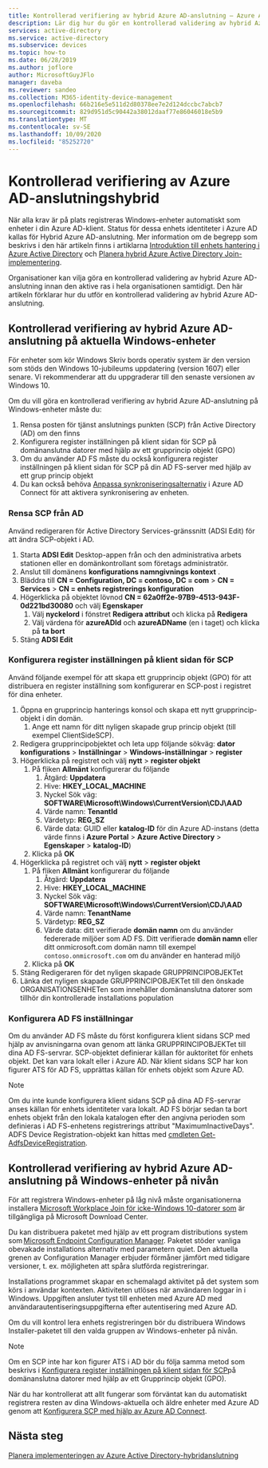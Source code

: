 ```yaml
---
title: Kontrollerad verifiering av hybrid Azure AD-anslutning – Azure AD
description: Lär dig hur du gör en kontrollerad validering av hybrid Azure AD Join innan du aktiverar den i hela organisationen samtidigt
services: active-directory
ms.service: active-directory
ms.subservice: devices
ms.topic: how-to
ms.date: 06/28/2019
ms.author: joflore
author: MicrosoftGuyJFlo
manager: daveba
ms.reviewer: sandeo
ms.collection: M365-identity-device-management
ms.openlocfilehash: 66b216e5e511d2d80378ee7e2d124dccbc7abcb7
ms.sourcegitcommit: 829d951d5c90442a38012daaf77e86046018e5b9
ms.translationtype: MT
ms.contentlocale: sv-SE
ms.lasthandoff: 10/09/2020
ms.locfileid: "85252720"
---
```

# <a name="controlled-validation-of-hybrid-azure-ad-join"></a>Kontrollerad verifiering av Azure AD-anslutningshybrid

När alla krav är på plats registreras Windows-enheter automatiskt som enheter i din Azure AD-klient. Status för dessa enhets identiteter i Azure AD kallas för Hybrid Azure AD-anslutning. Mer information om de begrepp som beskrivs i den här artikeln finns i artiklarna [Introduktion till enhets hantering i Azure Active Directory](overview.md) och [Planera hybrid Azure Active Directory Join-implementering](hybrid-azuread-join-plan.md).

Organisationer kan vilja göra en kontrollerad validering av hybrid Azure AD-anslutning innan den aktive ras i hela organisationen samtidigt. Den här artikeln förklarar hur du utför en kontrollerad validering av hybrid Azure AD-anslutning.

## <a name="controlled-validation-of-hybrid-azure-ad-join-on-windows-current-devices"></a>Kontrollerad verifiering av hybrid Azure AD-anslutning på aktuella Windows-enheter

För enheter som kör Windows Skriv bords operativ system är den version som stöds den Windows 10-jubileums uppdatering (version 1607) eller senare. Vi rekommenderar att du uppgraderar till den senaste versionen av Windows 10.

Om du vill göra en kontrollerad verifiering av hybrid Azure AD-anslutning på Windows-enheter måste du:

1. Rensa posten för tjänst anslutnings punkten (SCP) från Active Directory (AD) om den finns
1. Konfigurera register inställningen på klient sidan för SCP på domänanslutna datorer med hjälp av ett grupprincip objekt (GPO)
1. Om du använder AD FS måste du också konfigurera register inställningen på klient sidan för SCP på din AD FS-server med hjälp av ett grup princip objekt  
1. Du kan också behöva [Anpassa synkroniseringsalternativ](../hybrid/how-to-connect-post-installation.md#additional-tasks-available-in-azure-ad-connect) i Azure AD Connect för att aktivera synkronisering av enheten. 


### <a name="clear-the-scp-from-ad"></a>Rensa SCP från AD

Använd redigeraren för Active Directory Services-gränssnitt (ADSI Edit) för att ändra SCP-objekt i AD.

1. Starta **ADSI Edit** Desktop-appen från och den administrativa arbets stationen eller en domänkontrollant som företags administratör.
1. Anslut till domänens **konfigurations namngivnings kontext** .
1. Bläddra till **CN = Configuration, DC = contoso, DC = com**  >  **CN = Services**  >  **CN = enhets registrerings konfiguration**
1. Högerklicka på objektet lövnod **CN = 62a0ff2e-97B9-4513-943F-0d221bd30080** och välj **Egenskaper**
   1. Välj **nyckelord** i fönstret **Redigera attribut** och klicka på **Redigera**
   1. Välj värdena för **azureADId** och **azureADName** (en i taget) och klicka på **ta bort**
1. Stäng **ADSI Edit**


### <a name="configure-client-side-registry-setting-for-scp"></a>Konfigurera register inställningen på klient sidan för SCP

Använd följande exempel för att skapa ett grupprincip objekt (GPO) för att distribuera en register inställning som konfigurerar en SCP-post i registret för dina enheter.

1. Öppna en grupprincip hanterings konsol och skapa ett nytt grupprincip-objekt i din domän.
   1. Ange ett namn för ditt nyligen skapade grup princip objekt (till exempel ClientSideSCP).
1. Redigera grupprincipobjektet och leta upp följande sökväg: **dator konfigurations**  >  **Inställningar**  >  **Windows-inställningar**  >  **register**
1. Högerklicka på registret och välj **nytt**  >  **register objekt**
   1. På fliken **Allmänt** konfigurerar du följande
      1. Åtgärd: **Uppdatera**
      1. Hive: **HKEY_LOCAL_MACHINE**
      1. Nyckel Sök väg: **SOFTWARE\Microsoft\Windows\CurrentVersion\CDJ\AAD**
      1. Värde namn: **TenantId**
      1. Värdetyp: **REG_SZ**
      1. Värde data: GUID eller **katalog-ID** för din Azure AD-instans (detta värde finns i **Azure Portal**  >  **Azure Active Directory**  >  **Egenskaper**  >  **katalog-ID**)
   1. Klicka på **OK**
1. Högerklicka på registret och välj **nytt**  >  **register objekt**
   1. På fliken **Allmänt** konfigurerar du följande
      1. Åtgärd: **Uppdatera**
      1. Hive: **HKEY_LOCAL_MACHINE**
      1. Nyckel Sök väg: **SOFTWARE\Microsoft\Windows\CurrentVersion\CDJ\AAD**
      1. Värde namn: **TenantName**
      1. Värdetyp: **REG_SZ**
      1. Värde data: ditt verifierade **domän namn** om du använder federerade miljöer som AD FS. Ditt verifierade **domän namn** eller ditt onmicrosoft.com domän namn till exempel `contoso.onmicrosoft.com` om du använder en hanterad miljö
   1. Klicka på **OK**
1. Stäng Redigeraren för det nyligen skapade GRUPPRINCIPOBJEKTet
1. Länka det nyligen skapade GRUPPRINCIPOBJEKTet till den önskade ORGANISATIONSENHETen som innehåller domänanslutna datorer som tillhör din kontrollerade installations population

### <a name="configure-ad-fs-settings"></a>Konfigurera AD FS inställningar

Om du använder AD FS måste du först konfigurera klient sidans SCP med hjälp av anvisningarna ovan genom att länka GRUPPRINCIPOBJEKTet till dina AD FS-servrar. SCP-objektet definierar källan för auktoritet för enhets objekt. Det kan vara lokalt eller i Azure AD. När klient sidans SCP har kon figurer ATS för AD FS, upprättas källan för enhets objekt som Azure AD.

> [!NOTE]
> Om du inte kunde konfigurera klient sidans SCP på dina AD FS-servrar anses källan för enhets identiteter vara lokalt. AD FS börjar sedan ta bort enhets objekt från den lokala katalogen efter den angivna perioden som definieras i AD FS-enhetens registrerings attribut "MaximumInactiveDays". ADFS Device Registration-objekt kan hittas med [cmdleten Get-AdfsDeviceRegistration](/powershell/module/adfs/get-adfsdeviceregistration?view=win10-ps).

## <a name="controlled-validation-of-hybrid-azure-ad-join-on-windows-down-level-devices"></a>Kontrollerad verifiering av hybrid Azure AD-anslutning på Windows-enheter på nivån

För att registrera Windows-enheter på låg nivå måste organisationerna installera [Microsoft Workplace Join för icke-Windows 10-datorer som](https://www.microsoft.com/download/details.aspx?id=53554) är tillgängliga på Microsoft Download Center.

Du kan distribuera paketet med hjälp av ett program distributions system som [Microsoft Endpoint Configuration Manager](/configmgr/). Paketet stöder vanliga obevakade installations alternativ med parametern quiet. Den aktuella grenen av Configuration Manager erbjuder förmåner jämfört med tidigare versioner, t. ex. möjligheten att spåra slutförda registreringar.

Installations programmet skapar en schemalagd aktivitet på det system som körs i användar kontexten. Aktiviteten utlöses när användaren loggar in i Windows. Uppgiften ansluter tyst till enheten med Azure AD med användarautentiseringsuppgifterna efter autentisering med Azure AD.

Om du vill kontrol lera enhets registreringen bör du distribuera Windows Installer-paketet till den valda gruppen av Windows-enheter på nivån.

> [!NOTE]
> Om en SCP inte har kon figurer ATS i AD bör du följa samma metod som beskrivs i [Konfigurera register inställningen på klient sidan för SCP](#configure-client-side-registry-setting-for-scp)på domänanslutna datorer med hjälp av ett Grupprincip objekt (GPO).


När du har kontrollerat att allt fungerar som förväntat kan du automatiskt registrera resten av dina Windows-aktuella och äldre enheter med Azure AD genom att [Konfigurera SCP med hjälp av Azure AD Connect](hybrid-azuread-join-managed-domains.md#configure-hybrid-azure-ad-join).

## <a name="next-steps"></a>Nästa steg

[Planera implementeringen av Azure Active Directory-hybridanslutning](hybrid-azuread-join-plan.md)
